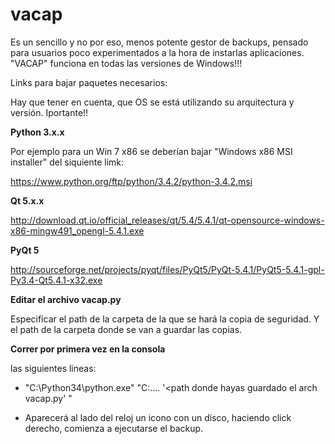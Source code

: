 # vacap

Es un sencillo y no por eso, menos potente gestor de backups, pensado para usuarios poco experimentados a la hora de instarlas aplicaciones. "VACAP" funciona en todas las versiones de Windows!!!


Links para bajar paquetes necesarios: 

Hay que tener en cuenta, que OS se está utilizando su arquitectura y versión. Iportante!!


**Python 3.x.x**

Por ejemplo para un Win 7 x86 se deberían bajar "Windows x86 MSI installer" del siquiente limk:

 https://www.python.org/ftp/python/3.4.2/python-3.4.2.msi



**Qt 5.x.x**

http://download.qt.io/official_releases/qt/5.4/5.4.1/qt-opensource-windows-x86-mingw491_opengl-5.4.1.exe

**PyQt 5**

http://sourceforge.net/projects/pyqt/files/PyQt5/PyQt-5.4.1/PyQt5-5.4.1-gpl-Py3.4-Qt5.4.1-x32.exe

**Editar el archivo vacap.py** 

Especificar el path de la carpeta de la que se hará la copia de seguridad. Y el path de la carpeta donde se van a guardar las copias.



**Correr por primera vez en la consola**

las siguientes lineas:
  
  - "C:\Python34\python.exe" "C:\.... '<path donde hayas guardado el arch vacap.py' "
  
  - Aparecerá al lado del reloj un icono con un disco, haciendo click derecho, comienza a ejecutarse el backup.


